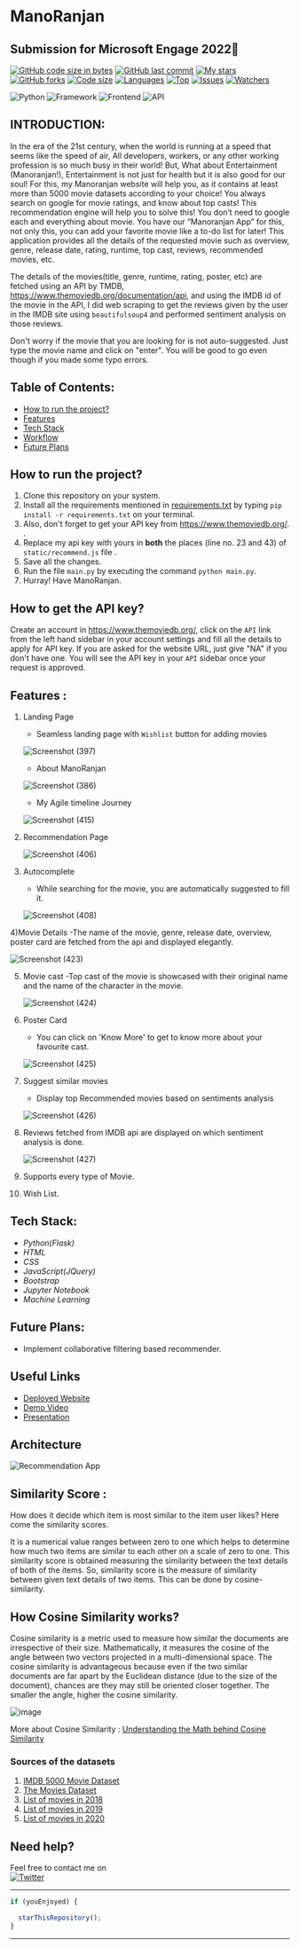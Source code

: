# ManoRanjan
## Submission for Microsoft Engage 2022🌟

[![GitHub code size in bytes](https://img.shields.io/github/languages/code-size/bhavyastar/ManoRanjan?logo=github&style=for-the-badge)](https://github.com/bhavyastar/ManoRanjan) 
[![GitHub last commit](https://img.shields.io/github/last-commit/bhavyastar/ManoRanjan?style=for-the-badge&logo=git)](https://github.com/bhavyastar/ManoRanjan) 
[![My stars](https://img.shields.io/github/stars/bhavyastar?affiliations=OWNER%2CCOLLABORATOR&style=for-the-badge&label=My%20stars)](https://github.com/bhavyastar/ManoRanjan/stargazers) 
[![GitHub forks](https://img.shields.io/github/forks/bhavyastar/ManoRanjan?style=for-the-badge&logo=git)](https://github.com/bhavyastar/ManoRanjan/network)
[![Code size](https://img.shields.io/github/languages/code-size/bhavyastar/ManoRanjan?style=for-the-badge)](https://github.com/bhavyastar/ManoRanjan)
[![Languages](https://img.shields.io/github/languages/count/bhavyastar/ManoRanjan?style=for-the-badge)](https://github.com/bhavyastar/ManoRanjan)
[![Top](https://img.shields.io/github/languages/top/bhavyastar/ManoRanjan?style=for-the-badge&label=Top%20Languages)](https://github.com/bhavyastar/ManoRanjan)
[![Issues](https://img.shields.io/github/issues/bhavyastar/ManoRanjan?style=for-the-badge&label=Issues)](https://github.com/bhavyastar/ManoRanjan)
[![Watchers](	https://img.shields.io/github/watchers/bhavyastar/ManoRanjan?label=Watch&style=for-the-badge)](https://github.com/bhavyastar/ManoRanjan/) 

![Python](https://img.shields.io/badge/Python-3.8-blueviolet)
![Framework](https://img.shields.io/badge/Framework-Flask-red)
![Frontend](https://img.shields.io/badge/Frontend-HTML/CSS/JS-green)
![API](https://img.shields.io/badge/API-TMDB-fcba03)


## INTRODUCTION:
  In the era of the 21st century, when the world is running at a speed that seems like the speed of air, All developers, workers, or any other working profession is so much busy in their world! But, What about Entertainment (Manoranjan!), Entertainment is not just for health but it is also good for our soul! For this, my Manoranjan website will help you, as it contains at least more than 5000 movie datasets according to your choice! You always search on google for movie ratings, and know about top casts! This recommendation engine will help you to solve this! You don’t need to google each and everything about movie. You have our “Manoranjan App” for this, not only this, you can add your favorite movie like a to-do list for later!
  This application provides all the details of the requested movie such as overview, genre, release date, rating, runtime, top cast, reviews, recommended movies, etc.

The details of the movies(title, genre, runtime, rating, poster, etc) are fetched using an API by TMDB, https://www.themoviedb.org/documentation/api, and using the IMDB id of the movie in the API, I did web scraping to get the reviews given by the user in the IMDB site using `beautifulsoup4` and performed sentiment analysis on those reviews.

Don't worry if the movie that you are looking for is not auto-suggested. Just type the movie name and click on "enter". You will be good to go even though if you made some typo errors.

## Table of Contents:
* [ How to run the project? ](#how_to)
* [ Features ](#features)
* [ Tech Stack ](#technologystack)
* [ Workflow  ](#models) 
* [ Future Plans ](#futureplans)


## <a name="how_to"></a>How to run the project?
1) Clone this repository on your system.
2) Install all the requirements mentioned in [requirements.txt](https://github.com/bhavyastar/ManoRanjan/blob/main/requirements.txt) by typing `pip install -r requirements.txt` on your terminal.
3) Also, don't forget to get your API key from https://www.themoviedb.org/. .
4) Replace my api key with yours in **both** the places (line no. 23 and 43) of `static/recommend.js` file .
5) Save all the changes.
6) Run the file `main.py` by executing the command `python main.py`.
7) Hurray! Have ManoRanjan.

## How to get the API key?

Create an account in https://www.themoviedb.org/, click on the `API` link from the left hand sidebar in your account settings and fill all the details to apply for API key. If you are asked for the website URL, just give "NA" if you don't have one. You will see the API key in your `API` sidebar once your request is approved.

## <a name="features"></a>Features :
1. Landing Page 
   - Seamless landing page with `Wishlist` button for adding movies
   
    ![Screenshot (397)](https://user-images.githubusercontent.com/84725791/170882590-a2086c27-707f-41cb-aec0-2ee38e46249d.png)
    
   - About ManoRanjan
   
   ![Screenshot (386)](https://user-images.githubusercontent.com/84725791/170882631-0c435828-4e66-42a3-8315-d8d93560f3f0.png)
   
   - My Agile timeline Journey
   
   ![Screenshot (415)](https://user-images.githubusercontent.com/84725791/170882687-afc211ac-2082-40e3-b2c4-898fe2a72121.png)

2. Recommendation Page 

   ![Screenshot (406)](https://user-images.githubusercontent.com/84725791/170882736-c7d95747-0a3a-4c6e-bcf7-5c8e8f4964c3.png)

   
3) Autocomplete
   - While searching for the movie, you are automatically suggested to fill it.
   
   ![Screenshot (408)](https://user-images.githubusercontent.com/84725791/170882753-ab4552ef-5f5d-4ee9-92c5-4e168ca145d9.png)
  
4)Movie Details
   -The name of the movie, genre, release date, overview, poster card are fetched from the api and displayed elegantly.
   
   ![Screenshot (423)](https://user-images.githubusercontent.com/84725791/170883078-1ea3033f-f405-43c3-a979-0531e36be3ab.png)
   
5) Movie cast
   -Top cast of the movie is showcased with their original name and the name of the character in the movie.
   
   ![Screenshot (424)](https://user-images.githubusercontent.com/84725791/170883133-1c6def1b-d31a-44f5-be06-ae2a11b6d2f8.png)
   
6) Poster Card
   - You can click on 'Know More' to get to know more about your favourite cast.
   
   ![Screenshot (425)](https://user-images.githubusercontent.com/84725791/170883174-8dad9018-e6ef-4a9f-9dec-bf05fac65f6e.png)

7) Suggest similar movies
    - Display top Recommended movies based on sentiments analysis
    
    ![Screenshot (426)](https://user-images.githubusercontent.com/84725791/170883230-466fd8dd-6048-484a-9cd4-5537996eacc8.png)  

8) Reviews fetched from IMDB api are displayed on which sentiment analysis is done. 

    ![Screenshot (427)](https://user-images.githubusercontent.com/84725791/170883332-2e919b5f-60f8-4631-837c-a52510a010bc.png)

12) Supports every type of Movie.
13) Wish List.

## <a name="technologystack"></a>Tech Stack:
* _Python(Flask)_
* _HTML_
* _CSS_
* _JavaScript(JQuery)_
* _Bootstrap_
* _Jupyter Notebook_
* _Machine Learning_

## <a name="futureplans"></a>Future Plans:
 * Implement collaborative filtering based recommender.

 ## Useful Links

- [Deployed Website](https://manoranjan-engage.herokuapp.com/)
- [Demo Video](https://drive.google.com/drive/folders/1VNjMtKeosoaVH9eSgTQt5eE_XnD_qz5m?usp=sharing)
- [Presentation](https://docs.google.com/presentation/d/1QMCZ0GPt7kDpQuyu11ForlR4wIGARAjmxWOkNgfhyEA/edit?usp=sharing)

## Architecture

![Recommendation App](https://user-images.githubusercontent.com/36665975/168742738-5435cf76-1a42-4d87-94b4-999e5bfc48d3.png)

## Similarity Score : 

   How does it decide which item is most similar to the item user likes? Here come the similarity scores.
   
   It is a numerical value ranges between zero to one which helps to determine how much two items are similar to each other on a scale of zero to one. This similarity score is obtained measuring the similarity between the text details of both of the items. So, similarity score is the measure of similarity between given text details of two items. This can be done by cosine-similarity.
   
## How Cosine Similarity works?
  Cosine similarity is a metric used to measure how similar the documents are irrespective of their size. Mathematically, it measures the cosine of the angle between two vectors projected in a multi-dimensional space. The cosine similarity is advantageous because even if the two similar documents are far apart by the Euclidean distance (due to the size of the document), chances are they may still be oriented closer together. The smaller the angle, higher the cosine similarity.
  
  ![image](https://user-images.githubusercontent.com/36665975/70401457-a7530680-1a55-11ea-9158-97d4e8515ca4.png)

  
More about Cosine Similarity : [Understanding the Math behind Cosine Similarity](https://www.machinelearningplus.com/nlp/cosine-similarity/)



 ### Sources of the datasets 

1. [IMDB 5000 Movie Dataset](https://www.kaggle.com/carolzhangdc/imdb-5000-movie-dataset)
2. [The Movies Dataset](https://www.kaggle.com/rounakbanik/the-movies-dataset)
3. [List of movies in 2018](https://en.wikipedia.org/wiki/List_of_American_films_of_2018)
4. [List of movies in 2019](https://en.wikipedia.org/wiki/List_of_American_films_of_2019)
5. [List of movies in 2020](https://en.wikipedia.org/wiki/List_of_American_films_of_2020)

## Need help?

Feel free to contact me on  
 [![Twitter](https://img.shields.io/badge/Twitter-follow-blue.svg?logo=twitter&logoColor=white)](https://twitter.com/bhavya_58)

---------

```javascript
if (youEnjoyed) {

  starThisRepository();
}
```

-----------














